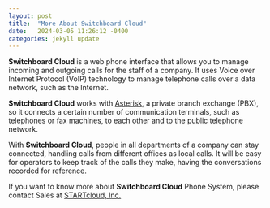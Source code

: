 ```yaml
---
layout: post
title:  "More About Switchboard Cloud"
date:   2024-03-05 11:26:12 -0400
categories: jekyll update
---
```


**Switchboard Cloud** is a web phone interface that allows you to manage incoming and outgoing calls for the staff of a company. It uses Voice over Internet Protocol (VoIP) technology to manage telephone calls over a data network, such as the Internet.

**Switchboard Cloud** works with [Asterisk](https://www.asterisk.org/), a private branch exchange (PBX), so it connects a certain number of communication terminals, such as telephones or fax machines, to each other and to the public telephone network.

With **Switchboard Cloud**, people in all departments of a company can stay connected, handling calls from different offices as local calls. It will be easy for operators to keep track of the calls they make, having the conversations recorded for reference.

If you want to know more about **Switchboard Cloud** Phone System, please contact Sales at [STARTcloud, Inc.][startcloud-contactus]

[startcloud-contactus]: https://startcloud.com/contact-us.html

<!--
{% highlight ruby %}
def print_hi(name)
  puts "Hi, #{name}"
end
print_hi('Tom')
#=> prints 'Hi, Tom' to STDOUT.
{% endhighlight %}
-->
